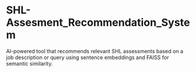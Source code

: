 # SHL-Assesment_Recommendation_System
AI-powered tool that recommends relevant SHL assessments based on a job description or query using sentence embeddings and FAISS for semantic similarity.
